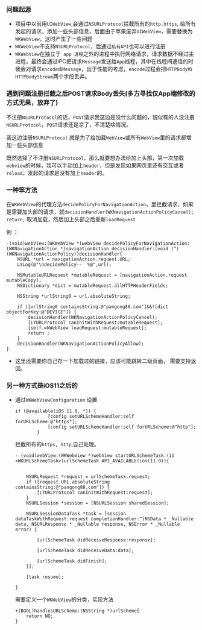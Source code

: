 ### 问题起源

- 项目中以前用`UIWebView`,会通过`NSURLProtocol`拦截所有的`http.https`, 给所有发起的请求，添加一些头部信息，后面由于苹果废弃`UIWebView`，需要替换为`WKWebView`，这时产生了一些问题
- `WKWebView`不支持`NSURLProtocol`，后通过`私有API`也可以进行注册
- `WKWebView`在独立于` app 进程`之外的进程中执行网络请求，请求数据不经过主进程，最终会通过IPC把请求`Message`发送给`App`线程，其中在线程间通信的时候会对请求`encode成Message`，出于性能的考虑，`encode`过程会把`HTTPBody和HTTPBodyStream`两个字段丢弃。

### 遇到问题注册拦截之后POST请求Body丢失(多方寻找仅App端修改的方式无果，放弃了)

不注册`NSURLProtocol`的话，`POST`请求我这边是没什么问题的，貌似有的人没注册`NSURLProtocol`，`POST`请求还是凉了，不清楚啥情况。

我这边注册`NSURLProtocol` 就是为了给加载`WebView`或所有`WebView`里的请求都增加一些头部信息

既然选择了不注册`NSURLProtocol`，那么就要想办法给加上头部，第一次加载`webview`的时候，我可以手动加上`header`，但是发现如果网页里还有交互或者`reload`，发起的请求是没有加上`header`的。

### 一种笨方法

在`WKWebView`的代理方法`decidePolicyForNavigationAction`，里拦截请求，如果是需要加头部的请求，就`decisionHandler(WKNavigationActionPolicyCancel); return;` 取消加载，然后加上头部之后重新`loadRequest`

例 ：

```
-(void)webView:(WKWebView *)webView decidePolicyForNavigationAction:(WKNavigationAction *)navigationAction decisionHandler:(void (^)(WKNavigationActionPolicy))decisionHandler{
    NSURL *url = navigationAction.request.URL;
    LYLog(@"\ndecidePolicy--  %@",url);
   
    NSMutableURLRequest *mutableRequest = [navigationAction.request mutableCopy];
    NSDictionary *dict = mutableRequest.allHTTPHeaderFields;
   
    NSString *urlString0 = url.absoluteString;
    
    if ([urlString0 containsString:@"pangong88.com"]&&![dict objectForKey:@"DEVICE"]) {
        decisionHandler(WKNavigationActionPolicyCancel);
        [LYURLProtocol canInitWithRequest:mutableRequest];
        [self.wkWebView loadRequest:mutableRequest];
        return ;
    }
    decisionHandler(WKNavigationActionPolicyAllow);
}
```

- 这里还需要你自己存一下加载过的链接，应该可能跳转二级页面， 需要支持返回。

### 另一种方式是iOS11之后的

- 通过`WKWebViewConfiguration` 设置

  ```
  if (@available(iOS 11.0, *)) {
              [config setURLSchemeHandler:self forURLScheme:@"https"];
              [config setURLSchemeHandler:self forURLScheme:@"http"];
          }
  ```

  拦截所有的`https, http`,自己处理。

  ```
  - (void)webView:(WKWebView *)webView startURLSchemeTask:(id <WKURLSchemeTask>)urlSchemeTask API_AVAILABLE(ios(11.0)){
  
  
      NSURLRequest *request = urlSchemeTask.request;
      if ([request.URL.absoluteString containsString:@"pangong88.com"]) {
          [LYURLProtocol canInitWithRequest:request];
      }
      NSURLSession *session = [NSURLSession sharedSession];
  
      NSURLSessionDataTask *task = [session dataTaskWithRequest:request completionHandler:^(NSData * _Nullable data, NSURLResponse * _Nullable response, NSError * _Nullable error) {
  
          [urlSchemeTask didReceiveResponse:response];
  
          [urlSchemeTask didReceiveData:data];
  
          [urlSchemeTask didFinish];
      }];
  
      [task resume];
  
  }
  ```

  需要定义一个`WKWebView`的分类，实现方法

  ```
  +(BOOL)handlesURLScheme:(NSString *)urlScheme{
      return NO;
  }
  ```

  